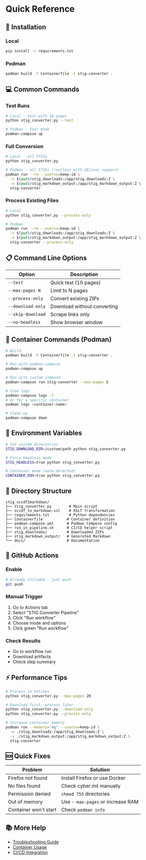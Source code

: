 # Quick Reference

## 🚀 Installation

### Local
```bash
pip install -r requirements.txt
```

### Podman
```bash
podman build -f Containerfile -t stig-converter .
```

## 💻 Common Commands

### Test Runs
```bash
# Local - test with 10 pages
python stig_converter.py --test

# Podman - test mode
podman-compose up
```

### Full Conversion
```bash
# Local - all STIGs
python stig_converter.py

# Podman - all STIGs (rootless with SELinux support)
podman run --rm --userns=keep-id \
  -v $(pwd)/stig_downloads:/app/stig_downloads:Z \
  -v $(pwd)/stig_markdown_output:/app/stig_markdown_output:Z \
  stig-converter
```

### Process Existing Files
```bash
# Local
python stig_converter.py --process-only

# Podman
podman run --rm --userns=keep-id \
  -v $(pwd)/stig_downloads:/app/stig_downloads:Z \
  -v $(pwd)/stig_markdown_output:/app/stig_markdown_output:Z \
  stig-converter --process-only
```

## 📋 Command Line Options

| Option | Description |
|--------|-------------|
| `--test` | Quick test (10 pages) |
| `--max-pages N` | Limit to N pages |
| `--process-only` | Convert existing ZIPs |
| `--download-only` | Download without converting |
| `--skip-download` | Scrape links only |
| `--no-headless` | Show browser window |

## 🐳 Container Commands (Podman)

```bash
# Build
podman build -f Containerfile -t stig-converter .

# Run with podman-compose
podman-compose up

# Run with custom command
podman-compose run stig-converter --max-pages 5

# View logs
podman-compose logs -f
# Or for a specific container
podman logs <container-name>

# Clean up
podman-compose down
```

## 🔧 Environment Variables

```bash
# Set custom directories
STIG_DOWNLOAD_DIR=/custom/path python stig_converter.py

# Force headless mode
STIG_HEADLESS=true python stig_converter.py

# Container mode (auto-detected)
CONTAINER_ENV=true python stig_converter.py
```

## 📁 Directory Structure

```
stig_xccdf2markdown/
├── stig_converter.py        # Main script
├── xccdf_to_markdown.xsl    # XSLT transformation
├── requirements.txt         # Python dependencies
├── Containerfile           # Container definition
├── podman-compose.yml      # Podman Compose config
├── run_in_pipeline.sh      # CI/CD helper script
├── stig_downloads/         # Downloaded ZIPs
├── stig_markdown_output/   # Generated Markdown
└── docs/                   # Documentation
```

## 🚦 GitHub Actions

### Enable
```bash
# Already included - just push
git push
```

### Manual Trigger
1. Go to Actions tab
2. Select "STIG Converter Pipeline"
3. Click "Run workflow"
4. Choose mode and options
5. Click green "Run workflow"

### Check Results
- Go to workflow run
- Download artifacts
- Check step summary

## ⚡ Performance Tips

```bash
# Process in batches
python stig_converter.py --max-pages 20

# Download first, process later
python stig_converter.py --download-only
python stig_converter.py --process-only

# Increase container memory
podman run --memory="4g" --userns=keep-id \
  -v ./stig_downloads:/app/stig_downloads:Z \
  -v ./stig_markdown_output:/app/stig_markdown_output:Z \
  stig-converter
```

## 🆘 Quick Fixes

| Problem | Solution |
|---------|----------|
| Firefox not found | Install Firefox or use Docker |
| No files found | Check cyber.mil manually |
| Permission denied | `chmod 755` directories |
| Out of memory | Use `--max-pages` or increase RAM |
| Container won't start | Check `podman info` |

## 📚 More Help
- [Troubleshooting Guide](TROUBLESHOOTING.md)
- [Container Usage](CONTAINER_USAGE.md)
- [CI/CD Integration](CI_CD_INTEGRATION.md)
